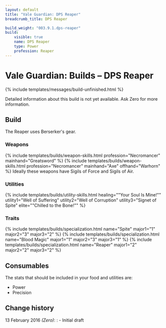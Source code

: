```yaml
---
layout: default
title: "Vale Guardian: DPS Reaper"
breadcrumb_title: DPS Reaper

build_weight: "003.9.1.dps-reaper"
build:
    visible: true
    name: DPS Reaper
    type: Power
    profession: Reaper
---
```


# Vale Guardian: Builds &ndash; DPS Reaper
{% include templates/messages/build-unfinished.html %}

Detailed information about this build is not yet available. Ask Zero for more information.

## Build
The Reaper uses Berserker's gear.

### Weapons
{% include templates/builds/weapon-skills.html profession="Necromancer" mainhand="Greatsword" %}
{% include templates/builds/weapon-skills.html profession="Necromancer" mainhand="Axe" offhand="Warhorn" %}
Ideally these weapons have Sigils of Force and Sigils of Air.

### Utilities
{% include templates/builds/utility-skills.html healing="&quot;Your Soul Is Mine!&quot;" utility1="Well of Suffering" utility2="Well of Corruption" utility3="Signet of Spite" elite="&quot;Chilled to the Bone!&quot;" %}

### Traits
{% include templates/builds/specialization.html name="Spite" major1="1" major2="3" major3="2" %}
{% include templates/builds/specialization.html name="Blood Magic" major1="1" major2="3" major3="1" %}
{% include templates/builds/specialization.html name="Reaper" major1="2" major2="2" major3="2" %}

## Consumables
The stats that should be included in your food and utilities are:

- Power
- Precision

## Change history
13 February 2016 *(Zero)*:
: - Initial draft
